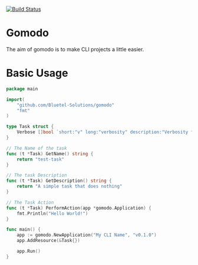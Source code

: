 [![Build Status](https://travis-ci.org/Bluetel-Solutions/gomodo.svg?branch=master)](https://travis-ci.org/Bluetel-Solutions/gomodo)

# Gomodo
The aim of gomodo is to make CLI projects a little easier.

# Basic Usage

```go
package main

import(
	"github.com/Bluetel-Solutions/gomodo"
	"fmt"
)

type Task struct {
	Verbose []bool `short:"v" long:"verbosity" description:"Verbosity flag"`
}

// The Name of the task
func (t *Task) GetName() string {
	return "test-task"
}

// The task Description
func (t *Task) GetDescription() string {
	return "A simple task that does nothing"
}

// The Task Action
func (t *Task) PerformAction(app *gomodo.Application) {
	fmt.Println("Hello World!")
}

func main() {
	app := gomodo.NewApplication("My CLI Name", "v0.1.0")
	app.AddResource(&Task{})

	app.Run()
}

```
